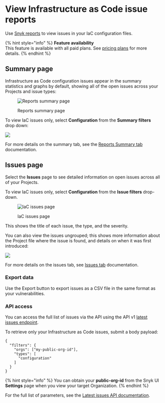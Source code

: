 # View Infrastructure as Code issue reports

Use [Snyk reports](../../manage-issues/reporting/legacy-reports/) to view issues in your IaC configuration files.

{% hint style="info" %}
**Feature availability**\
This feature is available with all paid plans. See [pricing plans](https://snyk.io/plans/) for more details.
{% endhint %}

## Summary page

Infrastructure as Code configuration issues appear in the summary statistics and graphs by default, showing all of the open issues across your Projects and issue types:

<figure><img src="../../.gitbook/assets/image4.png" alt="Reports summary page"><figcaption><p>Reports summary page</p></figcaption></figure>

To view IaC issues only, select **Configuration** from the **Summary filters** drop down:

![](../../.gitbook/assets/screenshot\_2021-02-17\_at\_14.22.50.png)

For more details on the summary tab, see the [Reports Summary tab](../../manage-issues/reporting/legacy-reports/summary-tab.md) documentation.

## Issues page

Select the **Issues** page to see detailed information on open issues across all of your Projects.

To view IaC issues only, select **Configuration** from the **Issue filters** drop-down.

<figure><img src="../../.gitbook/assets/image3 (2).png" alt="IaC issues page"><figcaption><p>IaC issues page</p></figcaption></figure>

This shows the title of each issue, the type, and the severity.

You can also view the issues ungrouped; this shows more information about the Project file where the issue is found, and details on when it was first introduced:

![](<../../.gitbook/assets/image2-3 (1) (1) (1) (1) (1) (1) (1) (1) (1) (1) (1) (1) (1) (1) (5).png>)

For more details on the issues tab, see [Issues tab](../../manage-issues/reporting/legacy-reports/issues-tab.md) documentation.

### Export data

Use the Export button to export issues as a CSV file in the same format as your vulnerabilities.

### API access

You can access the full list of issues via the API using the API v1 [latest issues endpoint](https://snyk.docs.apiary.io/#reference/reporting-api/latest-issues/get-list-of-latest-issues?console=1).

To retrieve only your Infrastructure as Code issues, submit a body payload:

```
{
  "filters": {
    "orgs": ["my-public-org-id"],
    "types": [
      "configuration"
    ]
  }
}
```

{% hint style="info" %}
You can obtain your **public-org-id** from the Snyk UI **Settings** page when you view your target Organization.
{% endhint %}

For the full list of parameters, see the [Latest issues API documentation](https://snyk.docs.apiary.io/#reference/reporting-api/latest-issues/get-list-of-latest-issues?console=1).
